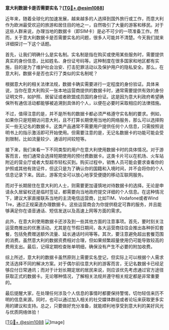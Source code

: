 **意大利数据卡是否需要实名？[[TG💪+ @esim1088](https://t.me/s/esim1088)]**

近年来，随着全球化的加速发展，越来越多的人选择到国外旅行或工作，而意大利作为欧洲最受欢迎的旅游和居住目的地之一，自然吸引了大量的游客和移民。对于这些人群来说，办理当地的数据卡（即SIM卡）是必不可少的一项准备工作。然而，关于意大利数据卡是否需要实名的问题，很多人可能并不清楚。今天我们就来详细探讨一下这个话题。

首先，让我们明确什么是实名制。实名制是指在购买或使用某些服务时，需要提供真实的身份信息，比如姓名、身份证号码等。这种制度在很多国家和地区都有实施，目的是为了维护社会治安、打击犯罪活动以及保护用户的隐私安全。那么，在意大利，数据卡是否也实行了类似的实名制呢？

根据意大利的相关法律法规，数据卡确实需要进行一定程度的身份验证。具体来说，当你在意大利购买一张本地运营商提供的数据卡时，通常需要提供有效的身份证明文件，如护照、居留证或者欧盟成员国的身份证。这是因为意大利政府希望确保所有通信活动都能够被追溯到具体的个人，以便在必要时采取相应的法律措施。

不过，值得注意的是，并不是所有的数据卡都必须严格遵守实名制的要求。例如，如果你只是短期访问意大利，且不打算长期使用当地的网络服务，那么可以选择购买一些无记名的数据卡。这类产品通常不需要用户提供任何个人信息，只需按照说明书上的指示激活即可开始使用。但需要注意的是，无记名数据卡的功能可能会受到限制，比如流量较少、通话时间较短等。

接下来，我们来看一下不同类型的用户在意大利使用数据卡时的具体情况。对于游客而言，他们通常会选择短期使用的预付费数据卡。这类卡片可以在机场、火车站附近的营业厅或者大型超市轻松买到。购买过程中，销售人员可能会要求查看你的护照或其他有效证件，但这只是为了确认你的国籍和入境时间，并不会将你的个人信息记录下来。因此，游客完全可以放心地享受便捷的移动互联网服务。

而对于长期居住在意大利的人士，则需要更加谨慎地对待数据卡的选择。无论是申请永久居留权还是临时签证，都需要向当地政府提交详细的个人信息。在这种情况下，建议大家直接联系当地的主流电信运营商，比如TIM、Vodafone或者Wind Tre，通过正规渠道办理数据卡。这些运营商会为你提供稳定可靠的服务，并且能够满足你在语音通话、短信发送以及高速上网等方面的需求。

此外，在意大利使用数据卡还涉及到一些其他方面的注意事项。首先，要时刻关注运营商推出的优惠活动。尤其是在节假日期间，各大运营商往往会推出各种折扣套餐，包括免费赠送额外流量、延长通话时间等等。其次，要注意避免超出套餐范围的消费。虽然意大利的数据资费相对合理，但如果频繁超量使用仍可能导致较高的费用支出。最后，记得定期检查账单明细，确保没有产生不必要的附加收费。

综上所述，意大利的数据卡虽然原则上需要实名登记，但实际上可以根据个人需求灵活选择不同的解决方案。对于偶尔前往意大利的游客而言，无记名数据卡已经足够应付日常通讯；而对于计划长期定居的居民来说，则应该优先考虑通过官方途径获取正式的数据卡。无论哪种情况，了解相关法规并遵守相关规定都是非常重要的。

最后提醒大家，在处理任何涉及个人信息的事情时都要保持警惕，切勿轻信来历不明的信息来源。同时，也可以通过加入相关的社交媒体群组或者论坛来获取更多实用的建议和支持。总之，只要做好充分准备，就能顺利地享受到意大利的美好风光与优质网络体验！

[[TG💪+ @esim1088](https://t.me/s/esim1088) ![Image](https://i.postimg.cc/4NQfJmqS/Snipaste-2025-05-13-00-14-12.png)]